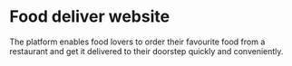 # Food deliver website
 The platform enables food lovers to order their favourite food from a restaurant and get it delivered to their doorstep quickly and conveniently. 
